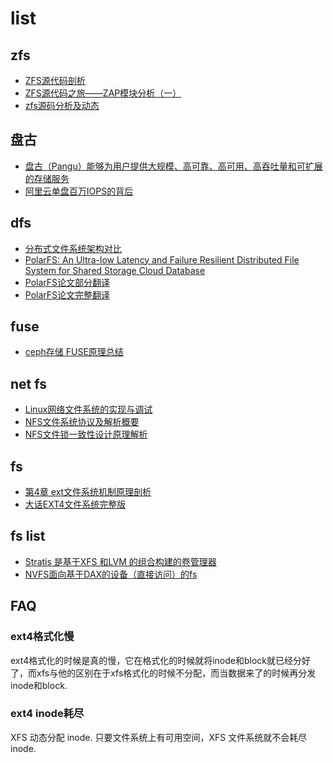 # list
## zfs
- [ZFS源代码剖析](https://docs.google.com/document/d/1mEp7qxAPCpjqjXQDaYtOQNMk8d5DSbob1DxlK9SIbkY/edit?pli=1)
- [ZFS源代码之旅——ZAP模块分析（一）](https://blog.csdn.net/nofrish/article/details/7470972)
- [zfs源码分析及动态](http://www.360doc.com/content/16/0106/09/10671613_525828017.shtml)

## 盘古
- [盘古（Pangu）能够为用户提供大规模、高可靠、高可用、高吞吐量和可扩展的存储服务](https://help.aliyun.com/apsara/agile-data/v_2_5_0_20200506/apsara_stack_platform/insight-cloud-platform-o-m-guide/pangu-platform-o-m-0001.html)
- [阿里云单盘百万IOPS的背后](https://zhuanlan.zhihu.com/p/33593012)

## dfs
- [分布式文件系统架构对比](https://mp.weixin.qq.com/s/ZwfRZW42e_2dh0u6vH0psg)
- [PolarFS: An Ultra-low Latency and Failure Resilient Distributed File System for Shared Storage Cloud Database](http://www.vldb.org/pvldb/vol11/p1849-cao.pdf)
- [PolarFS论文部分翻译](https://nan01ab.github.io/2018/09/PolarFS.html)
- [PolarFS论文完整翻译](https://blog.csdn.net/qq_38289815/article/details/108944408)

## fuse
- [ceph存储 FUSE原理总结](https://blog.csdn.net/skdkjzz/article/details/42299751)

## net fs
- [Linux网络文件系统的实现与调试](https://www.cnblogs.com/wahaha02/p/9559345.html)
- [NFS文件系统协议及解析概要](https://zhuanlan.zhihu.com/p/58095846)
- [NFS文件锁一致性设计原理解析](https://developer.aliyun.com/article/771329)

## fs
- [第4章 ext文件系统机制原理剖析](https://www.cnblogs.com/f-ck-need-u/p/7016077.html)
- [大话EXT4文件系统完整版](http://www.ssdfans.com/?p=8136)

## fs list
- [Stratis 是基于XFS 和LVM 的组合构建的卷管理器](https://stratis-storage.github.io/)
- [NVFS面向基于DAX的设备（直接访问）的fs]()

## FAQ
### ext4格式化慢
ext4格式化的时候是真的慢，它在格式化的时候就将inode和block就已经分好了，而xfs与他的区别在于xfs格式化的时候不分配，而当数据来了的时候再分发inode和block.

### ext4 inode耗尽
XFS 动态分配 inode. 只要文件系统上有可用空间，XFS 文件系统就不会耗尽 inode.